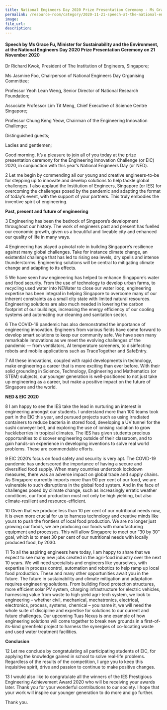 ```yaml
---  
title: National Engineers Day 2020 Prize Presentation Ceremony - Ms Grace Fu  
permalink: /resource-room/category/2020-11-21-speech-at-the-national-engineers-day-2020-prize-presenation-ceremony/  
image:  
file_url:  
description:  
---  
```


#### Speech by Ms Grace Fu, Minister for Sustainability and the Environment, at the National Engineers Day 2020 Prize Presentation Ceremony on 21 November 2020  

Dr Richard Kwok, President of The Institution of Engineers, Singapore;  

Ms Jasmine Foo, Chairperson of National Engineers Day Organising Committee;  

Professor Yeoh Lean Weng, Senior Director of National Research Foundation;  

Associate Professor Lim Tit Meng, Chief Executive of Science Centre Singapore;  

Professor Chung Keng Yeow, Chairman of the Engineering Innovation Challenge;  

Distinguished guests;  

Ladies and gentlemen;  

Good morning. It’s a pleasure to join all of you today at the prize presentation ceremony for the Engineering Innovation Challenge (or EIC) 2020, in conjunction with this year’s National Engineers Day (or NED).  

2 Let me begin by commending all our young and creative engineers-to-be for stepping up to innovate and develop solutions to help tackle global challenges. I also applaud the Institution of Engineers, Singapore (or IES) for overcoming the challenges posed by the pandemic and adapting the format of today’s event, with the support of your partners. This truly embodies the inventive spirit of engineering.  

**Past, present and future of engineering**  

3 Engineering has been the bedrock of Singapore’s development throughout our history. The work of engineers past and present has fuelled our economic growth, given us a beautiful and liveable city and enhanced our quality of life in many ways.  

4 Engineering has played a pivotal role in building Singapore’s resilience against many global challenges. Take for instance climate change, an existential challenge that has led to rising sea levels, dry spells and intense thunderstorms. Engineering solutions will be central to mitigating climate change and adapting to its effects.  

5 We have seen how engineering has helped to enhance Singapore’s water and food security. From the use of technology to develop urban farms, to recycling used water into NEWater to close our water loop, engineering expertise has been integral in helping Singapore to overcome many of our inherent constraints as a small city state with limited natural resources. Engineering solutions are also much needed in lowering the carbon footprint of our buildings, increasing the energy efficiency of our cooling systems and automating our cleaning and sanitation sector.  

6 The COVID-19 pandemic has also demonstrated the importance of engineering innovation. Engineers from various fields have come forward to develop smart solutions to keep our community safe. We have seen many remarkable innovations as we meet the evolving challenges of the pandemic — from ventilators, AI temperature screeners, to disinfecting robots and mobile applications such as TraceTogether and SafeEntry.  

7 All these innovations, coupled with rapid developments in technology, make engineering a career that is more exciting than ever before. With their solid grounding in Science, Technology, Engineering and Mathematics (or STEM) subjects, our younger generation is well-positioned to not just take up engineering as a career, but make a positive impact on the future of Singapore and the world.  

**NED & EIC 2020**  

8 I am happy to see the IES take the lead in nurturing an interest in engineering amongst our students. I understand more than 100 teams took part in the EIC this year, and pursued projects such as using irradiated containers to reduce bacteria in stored food, developing a UV tunnel for the sushi conveyer belt, and exploring the use of ionising radiation to grow huckleberries in tropical climates. The IES has given students precious opportunities to discover engineering outside of their classroom, and to gain hands-on experience in developing inventions to solve real world problems. These are commendable efforts.  

9 EIC 2020’s focus on food safety and security is very apt. The COVID-19 pandemic has underscored the importance of having a secure and diversified food supply. When many countries undertook lockdown measures, there was an adverse impact on global trade and supply chains. As Singapore currently imports more than 90 per cent of our food, we are vulnerable to such disruptions in the global food system. And in the face of challenges posed by climate change, such as increasingly erratic weather conditions, our food production must not only be high yielding, but also climate-resilient and resource-efficient.  

10 Given that we produce less than 10 per cent of our nutritional needs now, it is even more crucial for us to harness technology and creative minds like yours to push the frontiers of local food production. We are no longer just growing our foods, we are producing our foods with manufacturing equipment and processes. This will allow Singapore to meet our “30 by 30” goal, which is to meet 30 per cent of our nutritional needs with locally produced food, by 2030.  

11 To all the aspiring engineers here today, I am happy to share that we expect to see many new jobs created in the agri-food industry over the next 10 years. We will need specialists and engineers like yourselves, with expertise in process control, automation and robotics to help ramp up local food production. These and many other opportunities await you in the future. The future in sustainability and climate mitigation and adaptation requires engineering solutions. From building flood protection structures, more efficient solar PV system, charging infrastructure for electric vehicles, harnessing value from waste to high yield agri-tech system, we look to engineering – whether civil, mechanical, mechatronics, electrical, electronics, process, systems, chemical – you name it, we will need the whole suite of discipline and expertise for solutions to our current and future challenges. Our upcoming Tuas Nexus is one example of how engineering solutions will come together to break new grounds in a first-of-its-kind greenfield project to harness the synergies of co-locating waste and used water treatment facilities.  

**Conclusion**  

12 Let me conclude by congratulating all participating students of EIC, for applying the knowledge gained in school to solve real-life problems. Regardless of the results of the competition, I urge you to keep this inquisitive spirit, drive and passion to continue to make positive changes.  

13 I would also like to congratulate all the winners of the IES Prestigious Engineering Achievement Award 2020 who will be receiving your awards later. Thank you for your wonderful contributions to our society. I hope that your work will inspire our younger generation to do more and go further.  

Thank you.
